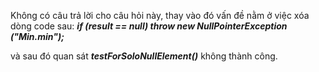 Không có câu trả lời cho câu hỏi này, thay vào đó vấn đề nằm ở việc xóa dòng code sau:
_**if (result == null) throw new NullPointerException (&quot;Min.min&quot;);**_

và sau đó quan sát _**testForSoloNullElement()**_ không thành công.